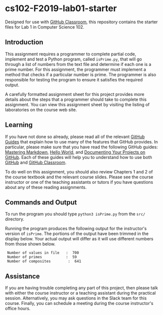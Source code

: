 
# cs102-F2019-lab01-starter

Designed for use with [GitHub Classroom](https://classroom.github.com/), this repository contains the starter files for Lab 1 in Computer Science 102.

## Introduction

This assignment requires a programmer to complete partial code, implement and test a Python program, called `isPrime.py`, that will go through a list of numbers from the text file and determine if each one is a prime number. For this assignment, the programmer must implement a method that checks if a particular number is prime. The programmer is also responsible for testing the program to ensure it satisfies the required output.

A carefully formatted assignment sheet for this project provides more details about the steps that a programmer should take to complete this assignment. You can view this assignment sheet by visiting the listing of laboratories on the course web site.

## Learning

If you have not done so already, please read all of the relevant [GitHub Guides](https://guides.github.com/) that explain how to use many of the features that GitHub provides. In particular, please make sure that you have read the following GitHub guides: [Mastering Markdown](https://guides.github.com/features/mastering-markdown/), [Hello World](https://guides.github.com/activities/hello-world/), and [Documenting Your Projects on GitHub](https://guides.github.com/features/wikis/). Each of these guides will help you to understand how to use both [GitHub](http://github.com) and [GitHub Classroom](https://classroom.github.com/).

To do well on this assignment, you should also review Chapters 1 and 2 of the course textbook and the relevant course slides. Please see the course instructor or one of the teaching assistants or tutors if you have questions about any of these reading assignments.

## Commands and Output

To run the program you should type `python3 isPrime.py` from the `src/` directory.

Running the program produces the following output for the instructor's version of `isPrime`. The portions of the output have been
trimmed in the display below. Your actual output will differ as it will use different numbers from those shown below.

```
 Number of values in file   :  700
 Number of primes           :  59
 Number of composites        :  641
```

## Assistance

If you are having trouble completing any part of this project, then please talk with either the course instructor or a teaching assistant during the practical session. Alternatively, you may ask questions in the Slack team for this course. Finally, you can schedule a meeting during the course instructor's office hours.
